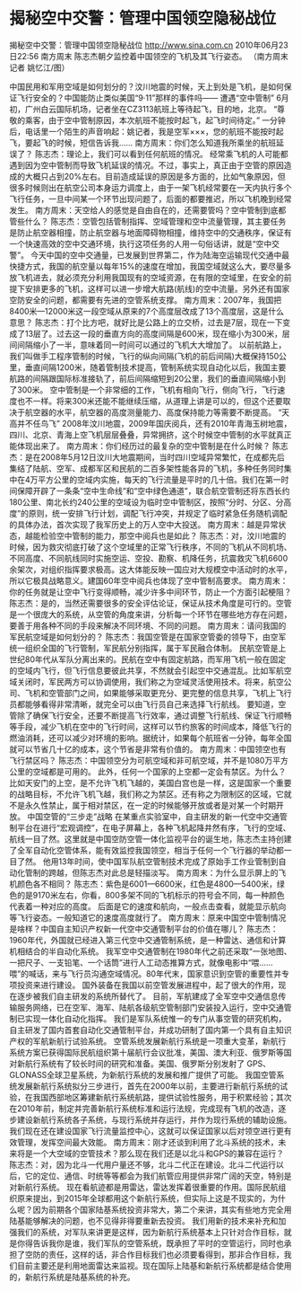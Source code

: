 # 揭秘空中交警：管理中国领空隐秘战位

揭秘空中交警：管理中国领空隐秘战位
http://www.sina.com.cn  2010年06月23日22:56  南方周末
陈志杰朝夕监控着中国领空的飞机及其飞行姿态。 （南方周末记者 姚忆江/图）

中国民用和军用空域是如何划分的？汶川地震的时候，天上到处是飞机，是如何保证飞行安全的？中国能防止类似美国“9·11”那样的事件吗——
遭遇“空中管制”
6月初，广州白云国际机场，记者坐在CZ3113航班上等待起飞，目的地，北京。
“尊敬的乘客，由于空中管制原因，本次航班不能按时起飞，起飞时间待定。”
一分钟后，电话里一个陌生的声音响起：姚记者，我是空军×××，您的航班不能按时起飞，要起飞的时候，短信告诉我……
南方周末：你们怎么知道我所乘坐的航班延误了？
陈志杰：理论上，我们可以看到任何航班的情况。
经常乘飞机的人可能都遇到因为空中管制而导致飞机延误的情况。不过，事实上，真正由于空管的原因造成的大概只占到20%左右。目前造成延误的原因是多方面的，比如气象原因，但很多时候则出在航空公司本身运力调度上，由于一架飞机经常要在一天内执行多个飞行任务，一旦中间某一个环节出现问题了，后面的都要推迟，所以飞机晚到经常发生。
南方周末：天空给人的感觉是自由自在的，还需要管吗？空中管制到底都管些什么？
陈志杰：空管包括管制指挥、空域管理和空中流量管理，其主要任务是防止航空器相撞，防止航空器与地面障碍物相撞，维持空中的交通秩序，保证有一个快速高效的空中交通环境，执行这项任务的人用一句俗话讲，就是“空中交警”。
今天中国的空中交通量，已发展到世界第二，作为陆海空运输现代交通中最快捷方式，我国的航空量以每年15%的速度在增加，我国空域就这么大，要尽量多放飞机进去，就必须充分利用我国现有的空域资源，在有限的空域里，在安全的前提下安排更多的飞机，这样可以进一步增大航路(航线)的空中流量。另外还有国家空防安全的问题，都需要有先进的空管系统支撑。
南方周末：2007年，我国把8400米—12000米这一段空域从原来的7个高度层改成了13个高度层，这是什么意思？
陈志杰：打个比方吧，就好比是公路上的立交桥，过去是7层，现在一下变成了13层了。过去这一段的垂直方向的高度间隔是600米，现在缩小为300米，层间间隔缩小了一半，意味着同一时间可以通过的飞机大大增加了。
以前航路上，我们叫做手工程序管制的时候，飞行的纵向间隔(飞机的前后间隔)大概保持150公里，垂直间隔1200米，随着管制技术提高，管制系统实现自动化以后，我国主要航路的间隔跟国际标准接轨了，前后间隔缩短到20公里，我们的垂直间隔缩小到了300米。
空中管制是一个非常细的工作，飞机有相向飞行，侧向飞行，飞行速度也不一样。将来300米还能不能继续压缩，从道理上讲是可以的，但这个还要取决于航空器的水平，航空器的高度测量能力、高度保持能力等需要不断提高。
“天高并不任鸟飞”
2008年汶川地震，2009年国庆阅兵，还有2010年青海玉树地震，四川、北京、青海上空飞机层层叠叠，异常拥挤，这个时候空中管制的水平就真正能体现出来了。
南方周末：你们经历过的最复杂的空中管制是在什么时候？
陈志杰：是在2008年5月12日汶川大地震期间，当时四川空域异常繁忙，在成都先后集结了陆航、空军、成都军区和民航的二百多架性能各异的飞机，多种任务同时集中在4万平方公里的空域内实施，每天的飞行流量是平时的几十倍。我们在第一时间保障开辟了一条条“空中生命线”和“空中绿色通道”，联合航空管制还将东西长约180公里、南北长约240公里的空域设为临时空中管制区，按照“分时、分区、分高度”的原则，统一安排飞行计划，调配飞行冲突，并规定了临时紧急任务随机调配的具体办法，首次实现了我军历史上的万人空中大投送。
南方周末：越是异常状态，越能检验空中管制的能力，那空中阅兵也是如此？
陈志杰：对，汶川地震的时候，因为救灾彻底打破了这个空域里的正常飞行秩序，不同的飞机从不同机场、不同高度、不同航线同时实施空运、空投、勘察、机降任务，抗震救灾飞机6600余架次，对组织指挥要求极高。这大体能反映一国应对大规模空中活动时的水平，所以它极具战略意义。建国60年空中阅兵也体现了空中管制高要求。
南方周末：你的任务就是让空中飞行变得顺畅，减少许多中间环节，防止一个方面引起梗阻？
陈志杰：是的，当然还需要很多的安全评估论证，保证从技术角度是可行的。空管是一个很庞大的系统，从空管的角度来讲，分析每一个环节在哪些地方存在问题，要善于用各种不同的手段来解决不同环境、不同的问题。
南方周末：请问我国的军民航空域是如何划分的？
陈志杰：我国空管是在国家空管委的领导下，由空军统一组织全国的飞行管制，军民航分别指挥，属于军民融合体制。
民航空管是上世纪80年代从军队分离出来的。民航在空中有固定航路，而军用飞机一般在固定的空域内飞行，但飞行信息要彼此共享，不然就会引起空中交通混乱。比如军航空域关闭时，军民两方可以协调使用，我们称之为空域灵活使用技术。将来，航空公司、飞机和空管部门之间，如果能够采取更充分、更完整的信息共享，飞机上飞行员都能够看得非常清晰，就完全可以由飞行员自己来选择飞行航线。
要知道，空管除了确保飞行安全，还要不断提高飞行效率，通过调整飞行航线、保证飞行顺畅等手段，减少飞机在空中的飞行时间，这样可以节约旅客的时间成本，降低飞行的燃油消耗，还可以减少对环境的影响。据统计，如果每个航班省一分钟，每年全国就可以节省几十亿的成本，这个节省是非常有价值的。
南方周末：中国领空也有飞行禁区吗？
陈志杰：中国领空分为可航空域和非可航空域，并不是1080万平方公里的空域都是可用的。
此外，任何一个国家的上空都一定会有禁区。为什么？比如天安门的上空，是不允许飞机飞越的，美国白宫也是一样，这是国家一个重要的战略目标，不允许飞机飞越，我们称之为禁区。还有称之为限制区的区域，它就不是永久性禁止，属于相对禁区，在一定的时候能够开放或者是对某一个时期开放。
中国空管的“三步走”战略
在某重点实验室中，自主研发的新一代空中交通管制平台在进行“宏观调控”，在电子屏幕上，各种飞机起降井然有序，飞行的空域、航线一目了然。这里就是中国空防空管一体化监视平台的诞生地，陈志杰主持创建了全军自动化空管体系，能有效监控我国领空，相当于任何一个飞行器的举动都一目了然。
他用13年时间，使中国军队航空管制技术完成了原始手工作业管制到自动化管制的跨越，但陈志杰对此总是轻描淡写。
南方周末：为什么显示屏上的飞机颜色各不相同？
陈志杰：紫色是6001—6600米，红色是4800—5400米，绿色的是9170米左右，你看，800多架不同的飞机标示的符号会不同，每一种颜色代表着一种对应的高度。
后面是它的速度和航向，一般点击查看，就能显示航向等飞行姿态。一般知道它的速度高度就行了。
南方周末：原来中国空中管制情况是啥样？中国自主知识产权新一代空中交通管制平台的价值在哪儿？
陈志杰：1960年代，外国就已经进入第三代空中交通管制系统，是一种雷达、通信和计算机相结合的半自动化系统。
我军空中交通管制在1980年代之前还采取“一张地图、一把尺子、一支铅笔、一个话筒”进行人工动态推算方式，就像电影中“喂……喂”的喊话，来与飞行员沟通空域情况。80年代末，国家意识到空管的重要性并专项投资来进行建设。
国外装备在我国以前空管发展进程中，起了很大的作用，现在逐步被我们自主研发的系统所替代了。
目前，军航建成了全军空中交通信息传输服务网络，已在空军、海军、陆航各级航空管制部门安装投入运行，空中交通管制已实现一体化自动化指挥。
我们是军队系统惟一的专门从事空管的研究机构，自主研发了国内首套自动化交通管制平台，并成功研制了国内第一个具有自主知识产权的军航新航行试验系统。
空管系统发展新航行系统是一项重大变革，新航行系统方案已获得国际民航组织第十届航行会议批准，美国、澳大利亚、俄罗斯等国对新航行系统有了较长时间的研究和准备。美国、俄罗斯分别发射了 GPS、GLONASS全球卫星系统，为新航行系统的发展和推广提供了可能。
我国空管系统发展新航行系统拟分三步进行，首先在2000年以前，主要进行新航行系统的试验，在我国西部地区筹建新航行系统航路，提供试验性服务，用于积累经验；其次在2010年前，制定并完善新航行系统标准和运行法规，完成现有飞机的改造，逐步建设新航行系统各子系统，与现行系统并存运行，并作为现行系统的辅助设施。
我们现在还在建设国家飞行流量监控中心，这就可以保证国家以后对领空进行更有效管理，发挥空间最大效能。
南方周末：刚才还谈到利用了北斗系统的技术，未来将是一个大空域的空管技术？那么现在我们还是以北斗和GPS的兼容在运行？
陈志杰：对，因为北斗一代用户量还不够，北斗二代正在建设。北斗二代运行以后，它的定位、通信、时统等等都会为我们航管应用提供非常广阔的天空，特别是对新航行系统。
现在看航迹都是用雷达，雷达发挥着很重要的作用。国际民航组织原来提出，到2015年全球都用这个新航行系统，但实际上这是不现实的，为什么呢？因为前期各个国家陆基系统投资非常大，第二个来讲，其实有些地方完全用陆基能够解决的问题，也不见得非得要重新去投资。
我们用新的技术来补充和加强我们的系统，对军队来讲更是这样，因为新航行系统基本上只针对合作目标，就是你得告诉我你是谁，我们军队的空管系统，既承担了平时的空管运行，同时也承担了空防的责任，这样的话，非合作目标我们也必须要看得到，那非合作目标，我们目前主要还是利用地面雷达来监视。现在国际上陆基和新航行系统都是结合使用的，新航行系统是陆基系统的补充。

